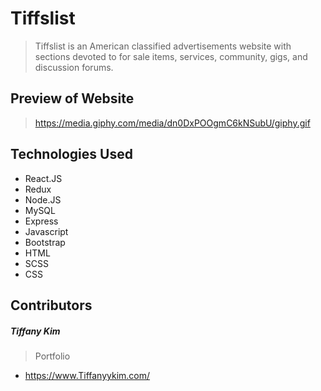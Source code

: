 # Tiffslist
> Tiffslist is an American classified advertisements website with sections devoted to for sale items, services, community, gigs, and discussion forums.

## Preview of Website
> https://media.giphy.com/media/dn0DxPOOgmC6kNSubU/giphy.gif

## Technologies Used
- React.JS
- Redux
- Node.JS
- MySQL
- Express
- Javascript
- Bootstrap
- HTML
- SCSS
- CSS

## Contributors
##### Tiffany Kim
> Portfolio
- https://www.Tiffanyykim.com/



